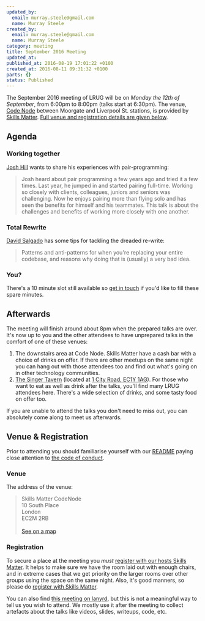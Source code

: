 ```yaml
---
updated_by:
  email: murray.steele@gmail.com
  name: Murray Steele
created_by:
  email: murray.steele@gmail.com
  name: Murray Steele
category: meeting
title: September 2016 Meeting
updated_at:
published_at: 2016-08-19 17:01:22 +0100
created_at: 2016-08-11 09:31:32 +0100
parts: {}
status: Published
---
```


The September 2016 meeting of LRUG will be on *Monday the 12th of September*, from 6:00pm to 8:00pm (talks start at 6:30pm).  The venue, [Code Node](https://skillsmatter.com/locations/264-skills-matter-codenode) between Moorgate and Liverpool St. stations, is provided by [Skills Matter](http://www.skillsmatter.com).  [Full venue and registration details are given below](#sep16registration).

Agenda
------

### Working together

[Josh Hill](https://twitter.com/jamesjoshuahill) wants to share his experiences with pair-programming:

> Josh heard about pair programming a few years ago and tried it a few
> times. Last year, he jumped in and started pairing full-time. Working so
> closely with clients, colleagues, juniors and seniors was challenging. Now he
> enjoys pairing more than flying solo and has seen the benefits for himself
> and his teammates. This talk is about the challenges and benefits of working
> more closely with one another.

### Total Rewrite

[David Salgado](https://twitter.com/digitalronin) has some tips for tackling the dreaded re-write:

> Patterns and anti-patterns for when you're replacing your entire codebase,
> and reasons why doing that is (usually) a very bad idea.

### You?

There's a 10 minute slot still available so [get in touch](http://readme.lrug.org/#talks) if you'd like to fill these spare minutes.

Afterwards
----------

The meeting will finish around about 8pm when the prepared talks are over.  It's now up to you and the other attendees to have unprepared talks in the comfort of one of these venues:

1. The downstairs area at Code Node.  Skills Matter have a cash bar with a choice of drinks on offer.  If there are other meetups on the same night you can hang out with those attendees too and find out what's going on in other technology communities.
2. [The Singer Tavern](http://singertavern.com/) (located at [1 City Road, EC1Y 1AG](https://goo.gl/maps/w9kPu)).  For those who want to eat as well as drink after the talks, you'll find many LRUG attendees here.  There's a wide selection of drinks, and some tasty food on offer too.

If you are unable to attend the talks you don't need to miss out, you can absolutely come along to meet us afterwards.

Venue & Registration <a name="sep16registration">&nbsp;</a>
-----------------------------------------------------------

Prior to attending you should familiarise yourself with our [README](http://readme.lrug.org/) paying close attention to [the code of conduct](http://readme.lrug.org/#code-of-conduct).

### Venue

The address of the venue:

> Skills Matter CodeNode<br/>10 South Place<br/>London<br/>EC2M 2RB<br/><br/>[See on a map](https://goo.gl/maps/ONJT4)

### Registration

To secure a place at the meeting you *must* [register with our hosts Skills Matter](https://skillsmatter.com/meetups/8244-lrug-september-meetup).  It helps to make sure we have the room laid out with enough chairs, and in extreme cases that we get priority on the larger rooms over other groups using the space on the same night.  Also, it's good manners, so please do [register with Skills Matter](https://skillsmatter.com/meetups/8244-lrug-september-meetup).

You can also find [this meeting on lanyrd](http://lanyrd.com/2016/lrug-september/), but this is not a meaningful way to tell us you wish to attend.  We mostly use it after the meeting to collect artefacts about the talks like videos, slides, writeups, code, etc.
